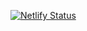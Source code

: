 [![Netlify Status](https://api.netlify.com/api/v1/badges/ea501a56-f04f-403a-99a0-13a4768eea5e/deploy-status)](https://app.netlify.com/sites/lukerebeirowebdevelopment/deploys)